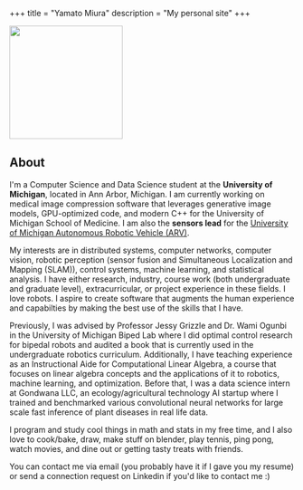 +++
title = "Yamato Miura"
description = "My personal site"
+++

<img src="logo.png" width="200" height="200">


## About

I'm a Computer Science and Data Science student at the **University of Michigan**, located in Ann Arbor, Michigan. I am currently working on medical image compression software that leverages generative image models, GPU-optimized code, and modern C++ for the University of Michigan School of Medicine. I am also the **sensors lead** for the [University of Michigan Autonomous Robotic Vehicle (ARV)](https://www.umarv.com/).

My interests are in distributed systems, computer networks, computer vision, robotic perception (sensor fusion and Simultaneous Localization and Mapping (SLAM)), control systems, machine learning, and statistical analysis. I have either research, industry, course work (both undergraduate and graduate level), extracurricular, or project experience in these fields. I love robots. I aspire to create software that augments the human experience and capabilties by making the best use of the skills that I have.

Previously, I was advised by Professor Jessy Grizzle and Dr. Wami Ogunbi in the University of Michigan Biped Lab where I did optimal control research for bipedal robots and audited a book that is currently used in the undergraduate robotics curriculum. Additionally, I have teaching experience as an Instructional Aide for Computational Linear Algebra, a course that focuses on linear algebra concepts and the applications of it to robotics, machine learning, and optimization. Before that, I was a data science intern at Gondwana LLC, an ecology/agricultural technology AI startup where I trained and benchmarked various convolutional neural networks for large scale fast inference of plant diseases in real life data.

I program and study cool things in math and stats in my free time, and I also love to cook/bake, draw, make stuff on blender, play tennis, ping pong, watch movies, and dine out or getting tasty treats with friends.

You can contact me via email (you probably have it if I gave you my resume) or send a connection request on Linkedin if you'd like to contact me :&#41;